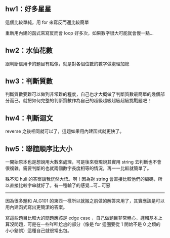 ## hw1：好多星星
這個比較單純，用 for 來寫反而還比較簡單

重新用內建的函式來寫反而會 loop 好多次，如果數字很大可能就會慢一點...

## hw2：水仙花數
跟判斷信用卡的題目有點像，就是對各個位數的數字做處理加總

## hw3：判斷質數
判斷質數要難可以做到非常難的程度，自己也才大概做了判斷質數最簡單的幾個部分而已。就把如何完整的判斷質數作為自己的超級超級超級超級挑戰題吧！

## hw4：判斷迴文
reverse 之後相同就可以了，這題如果用內建函式就更快了。

## hw5：聯誼順序比大小
一開始原本也是想說用大數來處理，可是後來發現說其實用 string 去判斷也不會很複雜。需要判斷的也就兩個數字長度相等的情況，再一一比較就簡單了。

殊不知 huli 的答案讓我恍然大悟。啊！因為對 string 會直接比較他們的編碼，所以直接比較字串就好了。有一種輸了的感覺...可...可惡

---


因為很多題和 ALG101 的東西一樣所以就搬之前做的解答來用了，其實應該是可以用內建函式寫出更簡潔的答案。

寫這些題目比較大的問題應該是 edge case ，自己做題目非常粗心，邏輯基本上算沒問題，可是在一些咩咩尬尬的部分（像是 for 迴圈要從 1 開始不是 0 之類的小小錯誤）這種自己就很常出包。
